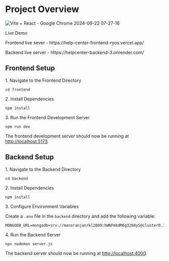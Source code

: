 # Project Overview
![Vite + React - Google Chrome 2024-09-22 07-27-16](https://github.com/user-attachments/assets/eb72bbf7-e878-407c-a392-ac0eded3f5c4)


<p>Live Demo</p>
<p>Frontend live sever - https://help-center-frontend-ryos.vercel.app/</p>
<p>Backend live server - https://helpcenter-backend-3.onrender.com/</p>



## Frontend Setup

<p>1. Navigate to the Frontend Directory</p>
<pre><code>cd frontend</code></pre>

<p>2. Install Dependencies</p>
<pre><code>npm install</code></pre>

<p>3. Run the Frontend Development Server</p>
<pre><code>npm run dev</code></pre>

<p>The frontend development server should now be running at <a href="http://localhost:5173">http://localhost:5173</a>.</p>

## Backend Setup

<p>1. Navigate to the Backend Directory</p>
<pre><code>cd backend</code></pre>

<p>2. Install Dependencies</p>
<pre><code>npm install</code></pre>

<p>3. Configure Environment Variables</p>
<p>Create a <code>.env</code> file in the <code>backend</code> directory and add the following variable:</p>
<pre><code>MONGODB_URL=mongodb+srv://manoranjanrkl2009:hWNFmbdM6g32b8yS@cluster0.3ajpl.mongodb.net/</code></pre>

<p>4. Run the Backend Server</p>
<pre><code>npx nodemon server.js</code></pre>

<p>The backend server should now be running at <a href="http://localhost:4000">http://localhost:4000</a>.</p>
